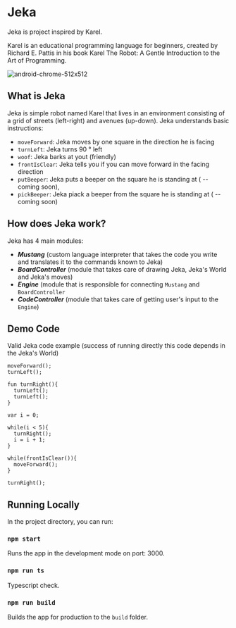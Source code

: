 # Jeka

Jeka is project inspired by Karel. 

Karel is an educational programming language for beginners, created  by Richard E. Pattis in his book Karel The Robot: A Gentle Introduction to the Art of Programming.

![android-chrome-512x512](https://user-images.githubusercontent.com/48488310/226406995-daf88184-939f-4213-99af-aa2d7140f3ba.png)

## What is Jeka

Jeka is simple robot named Karel that lives in an environment consisting of a grid of streets (left-right) and avenues (up-down). Jeka understands  basic instructions:
- `moveForward`: Jeka moves by one square in the direction he is facing 
- `turnLeft`: Jeka turns 90 ° left
-  `woof`: Jeka barks at yout (friendly)
-  `frontIsClear`: Jeka tells you if you can move forward in the facing direction
- `putBeeper`: Jeka puts a beeper on the square he is standing at ( -- coming soon),
- `pickBeeper`: Jeka piack a beeper from the square he is standing at ( -- coming soon)



## How does Jeka work?

Jeka has 4 main modules:

- ***Mustang*** (custom language interpreter that takes the code you write and translates it to the commands known to Jeka)
- ***BoardController*** (module that takes care of drawing Jeka, Jeka's World and Jeka's moves)
- ***Engine*** (module that is responsible for connecting `Mustang` and `BoardController`
- ***CodeController*** (module that takes care of getting user's input to the `Engine`)

## Demo Code

Valid Jeka code example (success of running directly this code depends in the Jeka's World)

```
moveForward();
turnLeft();

fun turnRight(){
  turnLeft();
  turnLeft();
}

var i = 0;

while(i < 5){
  turnRight();
  i = i + 1;
}

while(frontIsClear()){
  moveForward();
}

turnRight();

```

## Running Locally

In the project directory, you can run:


### `npm start`

Runs the app in the development mode on port: 3000.

### `npm run ts`

Typescript check.

### `npm run build`

Builds the app for production to the `build` folder.

